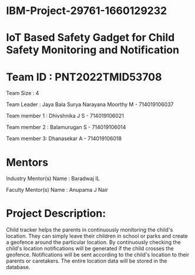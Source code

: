 # IBM-Project-29761-1660129232

# IoT Based Safety Gadget for Child Safety Monitoring and Notification 

# Team ID : PNT2022TMID53708

Team Size : 4

Team Leader : Jaya Bala Surya Narayana Moorthy M - 714019106037

Team member 1 : Dhivshnika J S                    - 714019106021

Team member 2 : Balamurugan S                     - 714019106014

Team member 3: Dhanasekar A                       - 714019106018

# Mentors
Industry Mentor(s) Name : Baradwaj IL

Faculty Mentor(s) Name :  Anupama J Nair

# Project Description:

Child tracker helps the parents in continuously monitoring the child's location. They can simply leave their children in school or parks and create a geofence around the particular location. By continuously checking the child's location notifications will be generated if the child crosses the geofence. Notifications will be sent according to the child's location to their parents or caretakers. The entire location data will be stored in the database.
